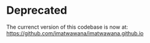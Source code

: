 # Deprecated

The currenct version of this codebase is now at: https://github.com/imatwawana/imatwawana.github.io
